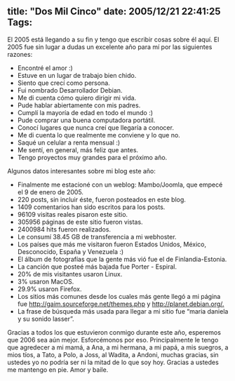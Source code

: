 title: "Dos Mil Cinco"
date: 2005/12/21 22:41:25
Tags: 
---
<p>El 2005 está llegando a su fin y tengo que escribir cosas sobre él aquí. El 2005 fue sin lugar a dudas un excelente año para mí por las siguientes razones:  </p>
<ul>
<li>Encontré el amor :)</li>     <li>Estuve en un lugar de trabajo bien chido.</li>     <li>Siento que crecí como persona.</li>     <li>Fui nombrado Desarrollador Debian.</li>     <li>Me di cuenta cómo quiero dirigir mi vida.</li>     <li>Pude hablar abiertamente con mis padres.</li>     <li>Cumplí la mayoría de edad en todo el mundo :) <br/>
</li>     <li>Pude comprar una buena computadora portátil.</li>     <li>Conocí lugares que nunca creí que llegaría a conocer.</li>     <li>Me di cuenta lo que realmente me conviene y lo que no.</li>     <li>Saqué un celular a renta mensual :)</li>     <li>Me sentí, en general, más feliz que antes.</li>     <li>Tengo proyectos muy grandes para el próximo año.<br/>
</li>  </ul>  Algunos datos interesantes sobre mi blog este año:<br/><ul>
<li>Finalmente me estacioné con un weblog: Mambo/Joomla, que empecé el 9 de enero de 2005.<br/>
</li>     <li>220 posts, sin incluir éste, fueron posteados en este blog.</li>     <li>1409 comentarios han sido escritos para los posts.</li>     <li>96109 visitas reales pisaron este sitio.</li>     <li>305956 páginas de este sitio fueron vistas.</li>     <li>2400984 hits fueron realizados.</li>     <li>Le consumí 38.45&#160;GB de transferencia a mi webhoster.</li>     <li>Los países que más me visitaron fueron Estados Unidos, México, Desconocido, España y Venezuela :)</li>     <li>El álbum de fotografías que la gente más vió fue el de Finlandia-Estonia.</li>     <li>La canción que posteé más bajada fue Porter - Espiral.</li>     <li>20% de mis visitantes usaron Linux.</li>     <li>3% usaron MacOS.</li>     <li>29.9% usaron Firefox.</li>     <li>Los sitios más comunes desde los cuales más gente llegó a mi página fue <a href="http://gaim.sourceforge.net/themes.php">http://gaim.sourceforge.net/themes.php</a> y <a href="http://planet.debian.org/.">http://planet.debian.org/.</a></li>     <li>La frase de búsqueda más usada para llegar a mi sitio fue &#8220;maria daniela y su sonido lasser&#8221;.</li>  </ul>Gracias a todos los que estuvieron conmigo durante este año, esperemos que 2006 sea aún mejor. Esforcémonos por eso. Principalmente le tengo que agredecer a mi mamá, a Ana, a mi hermana, a mi papá, a mis suegros, a mios tíos, a Tato, a Polo, a Joss, al Wadita, a Andoni, muchas gracias, sin ustedes yo no podría ser ni la mitad de lo que soy hoy. Gracias a ustedes me mantengo en pie. Amor y baile. <br/><br/>
